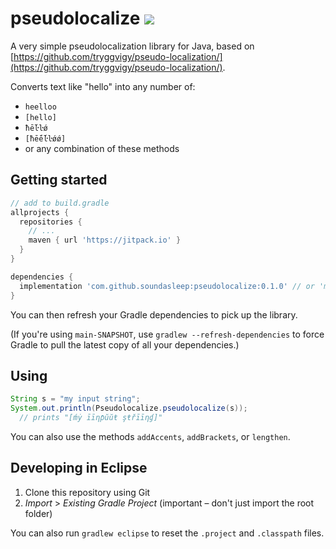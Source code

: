# pseudolocalize [![](https://jitpack.io/v/soundasleep/pseudolocalize.svg)](https://jitpack.io/#soundasleep/pseudolocalize)

A very simple pseudolocalization library for Java, based on
[https://github.com/tryggvigy/pseudo-localization/](https://github.com/tryggvigy/pseudo-localization/).

Converts text like "hello" into any number of:

- `heelloo`
- `[hello]`
- `ħḗŀŀǿ`
- `[ħḗḗŀŀǿǿ]`
- or any combination of these methods

## Getting started

```groovy
// add to build.gradle
allprojects {
  repositories {
    // ...
    maven { url 'https://jitpack.io' }
  }
}

dependencies {
  implementation 'com.github.soundasleep:pseudolocalize:0.1.0' // or 'main-SNAPSHOT' for the latest build
}
```

You can then refresh your Gradle dependencies to pick up the library.

(If you're using `main-SNAPSHOT`, use `gradlew --refresh-dependencies` to force Gradle to pull the latest copy of all your dependencies.)

## Using

```java
String s = "my input string";
System.out.println(Pseudolocalize.pseudolocalize(s));
  // prints "[ḿẏ īīƞƥŭŭŧ şŧřīīƞɠ]"
```

You can also use the methods `addAccents`, `addBrackets`, or `lengthen`.

## Developing in Eclipse

1. Clone this repository using Git
2. _Import_ > _Existing Gradle Project_ (important – don't just import the root folder)

You can also run `gradlew eclipse` to reset the `.project` and `.classpath` files.
